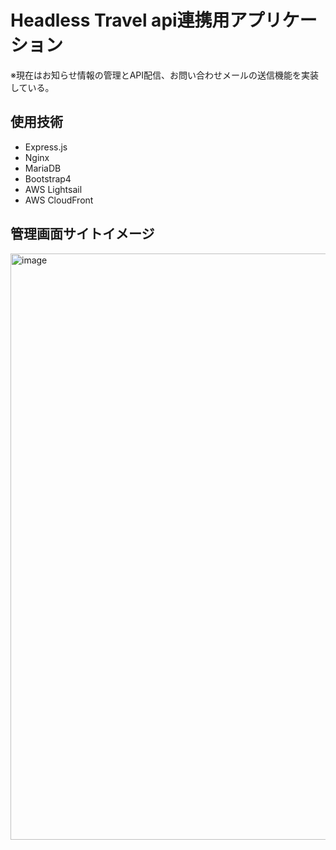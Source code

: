 # Headless Travel api連携用アプリケーション
※現在はお知らせ情報の管理とAPI配信、お問い合わせメールの送信機能を実装している。

## 使用技術
* Express.js
* Nginx
* MariaDB
* Bootstrap4
* AWS Lightsail
* AWS CloudFront

## 管理画面サイトイメージ
<img width="938" alt="image" src="https://user-images.githubusercontent.com/55674575/191808790-d6e57a79-6c85-48c1-910c-a0774da2577b.png">
